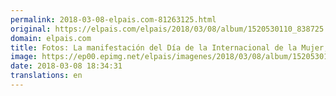 ```yaml
---
permalink: 2018-03-08-elpais.com-81263125.html
original: https://elpais.com/elpais/2018/03/08/album/1520530110_838725.html#?ref=rss&format=simple&link=link
domain: elpais.com
title: Fotos: La manifestación del Día de la Internacional de la Mujer, en imágenes
image: https://ep00.epimg.net/elpais/imagenes/2018/03/08/album/1520530110_838725_1520530387_rrss_normal.jpg
date: 2018-03-08 18:34:31
translations: en
---
```



